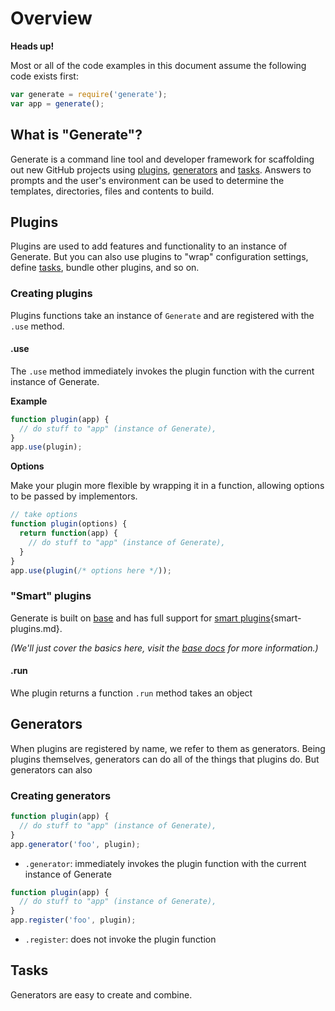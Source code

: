 # Overview

**Heads up!**

Most or all of the code examples in this document assume the following code exists first:

```js
var generate = require('generate');
var app = generate();
```

## What is "Generate"?

Generate is a command line tool and developer framework for scaffolding out new GitHub projects using [plugins](#plugins), [generators](#generators) and [tasks](#tasks). Answers to prompts and the user's environment can be used to determine the templates, directories, files and contents to build.

## Plugins

Plugins are used to add features and functionality to an instance of Generate. But you can also use plugins to "wrap" configuration settings, define [tasks](#tasks), bundle other plugins, and so on.

### Creating plugins

Plugins functions take an instance of `Generate` and are registered with the `.use` method.

#### .use

The `.use` method immediately invokes the plugin function with the current instance of Generate.

**Example**

```js
function plugin(app) {
  // do stuff to "app" (instance of Generate),
}
app.use(plugin);
```

**Options**

Make your plugin more flexible by wrapping it in a function, allowing options to be passed by implementors.

```js
// take options 
function plugin(options) {
  return function(app) {
    // do stuff to "app" (instance of Generate),
  }
}
app.use(plugin(/* options here */));
```

### "Smart" plugins

Generate is built on [base](https://github.com/node-base/base/) and has full support for [smart plugins](https://github.com/node-base/base/blob/master/docs/){smart-plugins.md}.

_(We'll just cover the basics here, visit the [base docs](https://github.com/node-base/base/blob/master/docs/) for more information.)_

#### .run

Whe plugin returns a function `.run` method takes an object

## Generators

When plugins are registered by name, we refer to them as generators. Being plugins themselves, generators can do all of the things that plugins do. But generators can also

### Creating generators

```js
function plugin(app) {
  // do stuff to "app" (instance of Generate),
}
app.generator('foo', plugin);
```

* `.generator`: immediately invokes the plugin function with the current instance of Generate

```js
function plugin(app) {
  // do stuff to "app" (instance of Generate),
}
app.register('foo', plugin);
```

* `.register`: does not invoke the plugin function

## Tasks

Generators are easy to create and combine.

